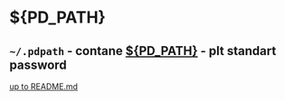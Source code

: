 # <pdpath> <DATA> <homedotfiles> ${PD_PATH}

## `~/.pdpath` - contane [<pdread> <DATA> <const> ${PD_PATH}](../consts/pdpath.md) - plt standart password 

[up to README.md](../../../../../README.md) 